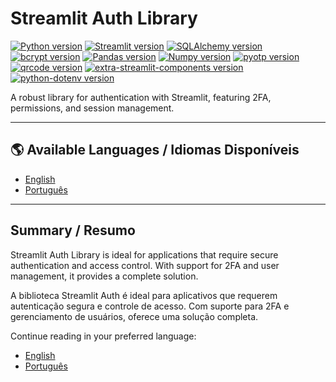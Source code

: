 # Streamlit Auth Library

[![Python version](https://img.shields.io/badge/python-3.9%2B-blue)](https://www.python.org/)
[![Streamlit version](https://img.shields.io/badge/Streamlit-1.41.1-red)](https://streamlit.io/)
[![SQLAlchemy version](https://img.shields.io/badge/SQLAlchemy-1.4.45-green)](https://www.sqlalchemy.org/)
[![bcrypt version](https://img.shields.io/badge/bcrypt-4.0.1-yellowgreen)](https://pypi.org/project/bcrypt/)
[![Pandas version](https://img.shields.io/badge/Pandas-1.5.1-orange)](https://pandas.pydata.org/)
[![Numpy version](https://img.shields.io/badge/Numpy-1.26.4-lightgrey)](https://numpy.org/)
[![pyotp version](https://img.shields.io/badge/pyotp-2.9.0-blueviolet)](https://pypi.org/project/pyotp/)
[![qrcode version](https://img.shields.io/badge/qrcode-8.0-brightgreen)](https://pypi.org/project/qrcode/)
[![extra-streamlit-components version](https://img.shields.io/badge/extra--streamlit--components-0.1.60-purple)](https://pypi.org/project/extra-streamlit-components/)
[![python-dotenv version](https://img.shields.io/badge/python--dotenv-1.0.1-blue)](https://pypi.org/project/python-dotenv/)

A robust library for authentication with Streamlit, featuring 2FA, permissions, and session management.

---

## 🌎 Available Languages / Idiomas Disponíveis

- [English](doc/readme/en.md)
- [Português](doc/readme/pt-BR.md)

---

## Summary / Resumo

Streamlit Auth Library is ideal for applications that require secure authentication and access control. With support for 2FA and user management, it provides a complete solution.

A biblioteca Streamlit Auth é ideal para aplicativos que requerem autenticação segura e controle de acesso. Com suporte para 2FA e gerenciamento de usuários, oferece uma solução completa.

Continue reading in your preferred language:

- [English](doc/readme/en.md)
- [Português](doc/readme/pt-BR.md)
